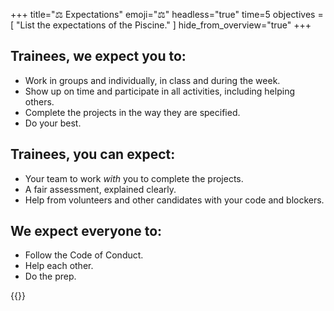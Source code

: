 +++
title="⚖️ Expectations"
emoji="⚖️"
headless="true"
time=5
objectives = [
  "List the expectations of the Piscine."
]
hide_from_overview="true"
+++

## Trainees, we expect you to:

- Work in groups and individually, in class and during the week.
- Show up on time and participate in all activities, including helping others.
- Complete the projects in the way they are specified.
- Do your best.

## Trainees, you can expect:

- Your team to work _with_ you to complete the projects.
- A fair assessment, explained clearly.
- Help from volunteers and other candidates with your code and blockers.

## We expect everyone to:

- Follow the Code of Conduct.
- Help each other.
- Do the prep.

{{<multiple-choice
  question="How long is the Piscine?"
  answers="22 days | 12 weeks | 3 weeks "
  feedback="Right! The Piscine has 3 working weeks and one assessment day, making 22 days in total. | The SDC is 12 weeks, but the Piscine is shorter | The Piscine is 3 weeks long, but there are 22 days in total including the assessment day."
  correct="0" >}}
